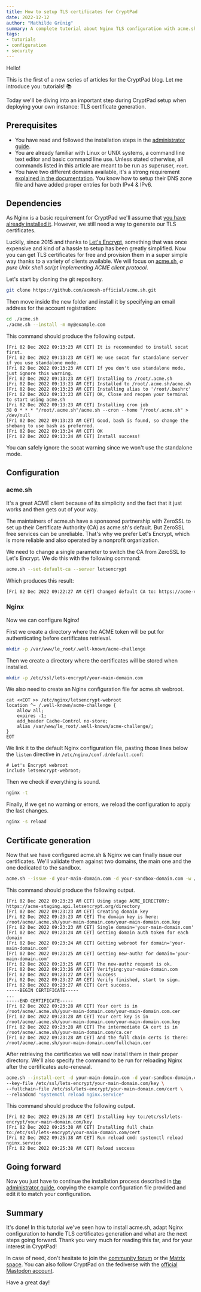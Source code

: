 ```yaml
---
title: How to setup TLS certificates for CryptPad
date: 2022-12-12
author: "Mathilde Grünig"
summary: A complete tutorial about Nginx TLS configuration with acme.sh
tags:
- tutorials
- configuration
- security 
--- 
```


Hello!

This is the first of a new series of articles for the CryptPad blog. Let me introduce you: tutorials! 📚

Today we'll be diving into an important step during CryptPad setup when deploying your own instance: TLS certificate generation.

## Prerequisites

* You have read and followed the installation steps in the [administrator guide](https://docs.cryptpad.org/en/admin_guide/).
* You are already familiar with Linux or UNIX systems, a command line text editor and basic command line use.
Unless stated otherwise, all commands listed in this article are meant to be run as superuser, `root`.
* You have two different domains available, it's a strong requirement [explained in the documentation](https://docs.cryptpad.org/en/admin_guide/installation.html#admin-domain-config). You know how to setup their DNS zone file and have added proper entries for both IPv4 & IPv6.

## Dependencies

As Nginx is a basic requirement for CryptPad we'll assume that [you have already installed it](https://nginx.org/en/linux_packages.html#Debian). However, we still need a way to generate our TLS certificates.

Luckily, since 2015 and thanks to [Let's Encrypt](https://letsencrypt.org), something that was once expensive and kind of a hassle to setup has been greatly simplified. Now you can get TLS certificates for free and provision them in a super simple way thanks to a variety of clients available. We will focus on [acme.sh](https://github.com/acmesh-official/acme.sh), *a pure Unix shell script implementing ACME client protocol*.

Let's start by cloning the git repository.

```bash
git clone https://github.com/acmesh-official/acme.sh.git
```

Then move inside the new folder and install it by specifying an email address for the account registration:

```bash
cd ./acme.sh
./acme.sh --install -m my@example.com
```

This command should produce the following output.

```
[Fri 02 Dec 2022 09:13:23 AM CET] It is recommended to install socat first.
[Fri 02 Dec 2022 09:13:23 AM CET] We use socat for standalone server if you use standalone mode.
[Fri 02 Dec 2022 09:13:23 AM CET] If you don't use standalone mode, just ignore this warning.
[Fri 02 Dec 2022 09:13:23 AM CET] Installing to /root/.acme.sh
[Fri 02 Dec 2022 09:13:23 AM CET] Installed to /root/.acme.sh/acme.sh
[Fri 02 Dec 2022 09:13:23 AM CET] Installing alias to '/root/.bashrc'
[Fri 02 Dec 2022 09:13:23 AM CET] OK, Close and reopen your terminal to start using acme.sh
[Fri 02 Dec 2022 09:13:23 AM CET] Installing cron job
38 0 * * * "/root/.acme.sh"/acme.sh --cron --home "/root/.acme.sh" > /dev/null
[Fri 02 Dec 2022 09:13:23 AM CET] Good, bash is found, so change the shebang to use bash as preferred.
[Fri 02 Dec 2022 09:13:24 AM CET] OK
[Fri 02 Dec 2022 09:13:24 AM CET] Install success!
```

You can safely ignore the socat warning since we won't use the standalone mode.

## Configuration

### acme.sh

It's a great ACME client because of its simplicity and the fact that it just works and then gets out of your way.

The maintainers of acme.sh have a sponsored partnership with ZeroSSL to set up their Certificate Authority (CA) as acme.sh's default. But ZeroSSL free services can be unreliable. That's why we prefer Let's Encrypt, which is more reliable and also operated by a nonprofit organization.

We need to change a single parameter to switch the CA from ZeroSSL to Let's Encrypt.
We do this with the following command:

```bash
acme.sh --set-default-ca --server letsencrypt
```

Which produces this result:

```bash
[Fri 02 Dec 2022 09:22:27 AM CET] Changed default CA to: https://acme-v02.api.letsencrypt.org/directory
```

### Nginx

Now we can configure Nginx!

First we create a directory where the ACME token will be put for authenticating before certificates retrieval. 
```bash
mkdir -p /var/www/le_root/.well-known/acme-challenge
```

Then we create a directory where the certificates will be stored when installed.
```bash
mkdir -p /etc/ssl/lets-encrypt/your-main-domain.com
```

We also need to create an Nginx configuration file for acme.sh webroot.
```nginx
cat <<EOT >> /etc/nginx/letsencrypt-webroot
location ^~ /.well-known/acme-challenge {
    allow all;
    expires -1;
    add_header Cache-Control no-store;
    alias /var/www/le_root/.well-known/acme-challenge/;
}
EOT
```

We link it to the default Nginx configuration file, pasting those lines below the `listen` directive in `/etc/nginx/conf.d/default.conf`:
```nginx
# Let's Encrypt webroot
include letsencrypt-webroot;
```

Then we check if everything is sound.
```bash
nginx -t
```

Finally, if we get no warning or errors, we reload the configuration to apply the last changes.
```bash
nginx -s reload
```

## Certificate generation

Now that we have configured acme.sh & Nginx we can finally issue our certificates. We'll validate them against two domains, the main one and the one dedicated to the sandbox.
```bash
acme.sh --issue -d your-main-domain.com -d your-sandbox-domain.com -w /var/www/le_root/
```

This command should produce the following output.

```
[Fri 02 Dec 2022 09:23:23 AM CET] Using stage ACME_DIRECTORY: https://acme-staging.api.letsencrypt.org/directory
[Fri 02 Dec 2022 09:23:23 AM CET] Creating domain key
[Fri 02 Dec 2022 09:23:23 AM CET] The domain key is here: /root/acme/.acme.sh/your-main-domain.com/your-main-domain.com.key
[Fri 02 Dec 2022 09:23:23 AM CET] Single domain='your-main-domain.com'
[Fri 02 Dec 2022 09:23:24 AM CET] Getting domain auth token for each domain
[Fri 02 Dec 2022 09:23:24 AM CET] Getting webroot for domain='your-main-domain.com'
[Fri 02 Dec 2022 09:23:25 AM CET] Getting new-authz for domain='your-main-domain.com'
[Fri 02 Dec 2022 09:23:25 AM CET] The new-authz request is ok.
[Fri 02 Dec 2022 09:23:26 AM CET] Verifying:your-main-domain.com
[Fri 02 Dec 2022 09:23:27 AM CET] Success
[Fri 02 Dec 2022 09:23:27 AM CET] Verify finished, start to sign.
[Fri 02 Dec 2022 09:23:27 AM CET] Cert success.
-----BEGIN CERTIFICATE-----
...
-----END CERTIFICATE-----
[Fri 02 Dec 2022 09:23:28 AM CET] Your cert is in  /root/acme/.acme.sh/your-main-domain.com/your-main-domain.com.cer 
[Fri 02 Dec 2022 09:23:28 AM CET] Your cert key is in  /root/acme/.acme.sh/your-main-domain.com/your-main-domain.com.key 
[Fri 02 Dec 2022 09:23:28 AM CET] The intermediate CA cert is in  /root/acme/.acme.sh/your-main-domain.com/ca.cer 
[Fri 02 Dec 2022 09:23:28 AM CET] And the full chain certs is there:  /root/acme/.acme.sh/your-main-domain.com/fullchain.cer 
```

After retrieving the certificates we will now install them in their proper directory. We'll also specify the command to be run for reloading Nginx after the certificates auto-renewal.
```bash
acme.sh --install-cert -d your-main-domain.com -d your-sandbox-domain.com \
--key-file /etc/ssl/lets-encrypt/your-main-domain.com/key \
--fullchain-file /etc/ssl/lets-encrypt/your-main-domain.com/cert \
--reloadcmd "systemctl reload nginx.service"
```

This command should produce the following output.

```
[Fri 02 Dec 2022 09:25:38 AM CET] Installing key to:/etc/ssl/lets-encrypt/your-main-domain.com/key
[Fri 02 Dec 2022 09:25:38 AM CET] Installing full chain to:/etc/ssl/lets-encrypt/your-main-domain.com/cert
[Fri 02 Dec 2022 09:25:38 AM CET] Run reload cmd: systemctl reload nginx.service
[Fri 02 Dec 2022 09:25:38 AM CET] Reload success
```

## Going forward

Now you just have to continue the installation process described in [the administrator guide](https://docs.cryptpad.org/en/admin_guide/installation.html#install-and-configure-nginx), copying the example configuration file provided and edit it to match your configuration.

## Summary

It's done! In this tutorial we've seen how to install acme.sh, adapt Nginx configuration to handle TLS certificates generation and what are the next steps going forward. Thank you very much for reading this far, and for your interest in CryptPad!

In case of need, don't hesitate to join the [community forum](https://forum.cryptpad.org) or the [Matrix space](https://matrix.to/#/#cryptpad:matrix.xwiki.com). You can also follow CryptPad on the fediverse with the [official Mastodon account](https://fosstodon.org/@cryptpad).

Have a great day!
